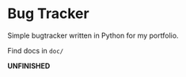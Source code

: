 Bug Tracker
===========

Simple bugtracker written in Python for my portfolio.

Find docs in `doc/`

**UNFINISHED**